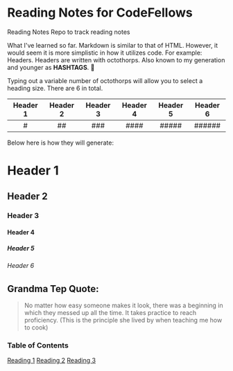 # Reading Notes for CodeFellows

Reading Notes Repo to track reading notes

What I've learned so far. Markdown is similar to that of HTML. However,  it would seem it is more simplistic in how it utilizes code. For example: Headers.
Headers are written with octothorps. Also known to my generation and younger as **HASHTAGS**. :rofl:

Typing out a variable number of octothorps will allow you to select a heading size. There are 6 in total.

| Header 1 | Header 2 | Header 3 | Header 4 | Header 5 | Header 6 |
| :------: | :------: | :------: | :------: | :------: | :------: |
| #        | ##       | ###      | ####     | #####    | ######   |

Below here is how they will generate:

# Header 1
## Header 2
### Header 3
#### Header  4
##### Header 5
###### Header 6

## Grandma Tep Quote:
>No matter how easy someone makes it look, there was a beginning in which they messed up all the time. 
>It takes practice to reach proficiency. (This is the principle she lived by when teaching me how to cook)

### Table of Contents

[Reading 1](markdown.md)
[Reading 2](coderscomputer.md) 
[Reading 3](revisionsandthecloud.md)